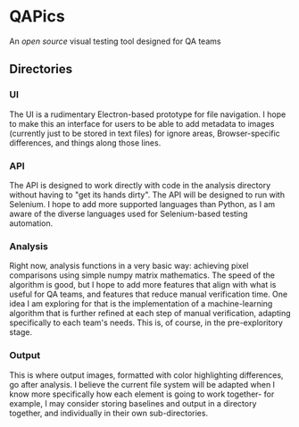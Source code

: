 # QAPics
An *open source* visual testing tool designed for QA teams

## Directories
 
### UI
  The UI is a rudimentary Electron-based prototype for file navigation. I hope to make this an interface for users to be able to add metadata to images (currently just to be stored in text files) for ignore areas, Browser-specific differences, and things along those lines.
### API
  The API is designed to work directly with code in the analysis directory without having to "get its hands dirty". The API will be designed to run with Selenium. I hope to add more supported languages than Python, as I am aware of the diverse languages used for Selenium-based testing automation.
### Analysis
  Right now, analysis functions in a very basic way: achieving pixel comparisons using simple numpy matrix mathematics. The speed of the algorithm is good, but I hope to add more features that align with what is useful for QA teams, and features that reduce manual verification time. One idea I am exploring for that is the implementation of a machine-learning algorithm that is further refined at each step of manual verification, adapting specifically to each team's needs. This is, of course, in the pre-exploritory stage.
### Output
  This is where output images, formatted with color highlighting differences, go after analysis. I believe the current file system will be adapted when I know more specifically how each element is going to work together- for example, I may consider storing baselines and output in a directory together, and individually in their own sub-directories.

